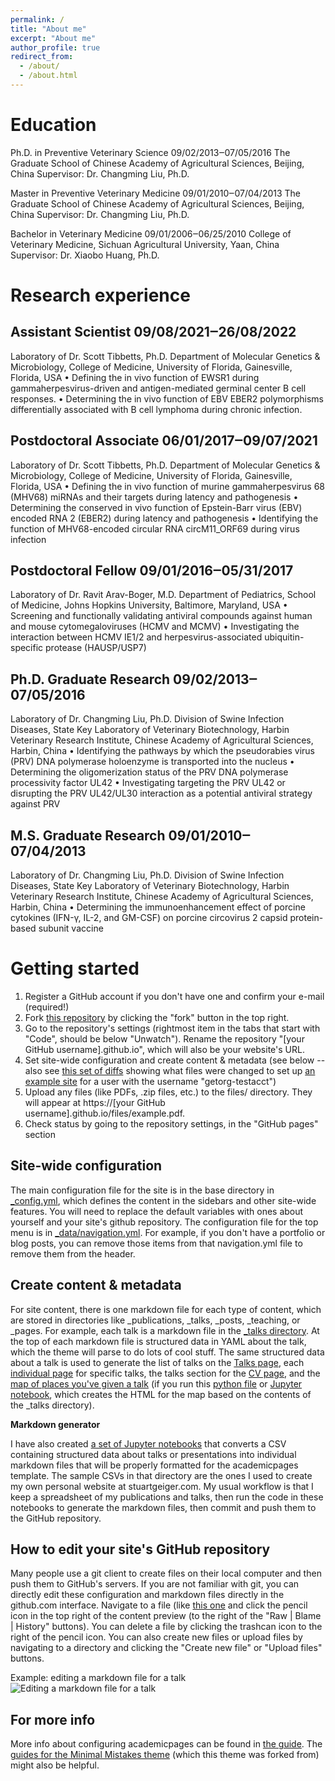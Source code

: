 ```yaml
---
permalink: /
title: "About me"
excerpt: "About me"
author_profile: true
redirect_from: 
  - /about/
  - /about.html
---
```


Education
======
Ph.D. in Preventive Veterinary Science                  09/02/2013‒07/05/2016
The Graduate School of Chinese Academy of Agricultural Sciences, Beijing, China 
Supervisor: Dr. Changming Liu, Ph.D.

Master in Preventive Veterinary Medicine                    09/01/2010‒07/04/2013
The Graduate School of Chinese Academy of Agricultural Sciences, Beijing, China 
Supervisor: Dr. Changming Liu, Ph.D.

Bachelor in Veterinary Medicine                           09/01/2006‒06/25/2010 
College of Veterinary Medicine, Sichuan Agricultural University, Yaan, China
Supervisor: Dr. Xiaobo Huang, Ph.D.

Research experience
=======

Assistant Scientist  09/08/2021‒26/08/2022
------
Laboratory of Dr. Scott Tibbetts, Ph.D. Department of Molecular Genetics & Microbiology, College of Medicine, University of Florida, Gainesville, Florida, USA
•	Defining the in vivo function of EWSR1 during gammaherpesvirus-driven and antigen-mediated germinal center B cell responses.
•	Determining the in vivo function of EBV EBER2 polymorphisms differentially associated with B cell lymphoma during chronic infection.

Postdoctoral Associate  06/01/2017‒09/07/2021 
------
Laboratory of Dr. Scott Tibbetts, Ph.D. Department of Molecular Genetics & Microbiology, College of Medicine, University of Florida, Gainesville, Florida, USA
•	Defining the in vivo function of murine gammaherpesvirus 68 (MHV68) miRNAs and their targets during latency and pathogenesis
•	Determining the conserved in vivo function of Epstein-Barr virus (EBV) encoded RNA 2 (EBER2) during latency and pathogenesis
•	Identifying the function of MHV68-encoded circular RNA circM11_ORF69 during virus infection

Postdoctoral Fellow  09/01/2016‒05/31/2017
------
Laboratory of Dr. Ravit Arav-Boger, M.D. Department of Pediatrics, School of Medicine, Johns Hopkins University, Baltimore, Maryland, USA
•	Screening and functionally validating antiviral compounds against human and mouse cytomegaloviruses (HCMV and MCMV)
•	Investigating the interaction between HCMV IE1/2 and herpesvirus-associated ubiquitin-specific protease (HAUSP/USP7)

Ph.D. Graduate Research  09/02/2013‒07/05/2016                                     
------
Laboratory of Dr. Changming Liu, Ph.D. Division of Swine Infection Diseases, State Key Laboratory of Veterinary Biotechnology, Harbin Veterinary Research Institute, Chinese Academy of Agricultural Sciences, Harbin, China
•	Identifying the pathways by which the pseudorabies virus (PRV) DNA polymerase holoenzyme is transported into the nucleus 
•	Determining the oligomerization status of the PRV DNA polymerase processivity factor UL42
•	Investigating targeting the PRV UL42 or disrupting the PRV UL42/UL30 interaction as a potential antiviral strategy against PRV

M.S. Graduate Research  09/01/2010‒07/04/2013
------
Laboratory of Dr. Changming Liu, Ph.D. Division of Swine Infection Diseases, State Key Laboratory of Veterinary Biotechnology, Harbin Veterinary Research Institute, Chinese Academy of Agricultural Sciences, Harbin, China
•	Determining the immunoenhancement effect of porcine cytokines (IFN-γ, IL-2, and GM-CSF) on porcine circovirus 2 capsid protein-based subunit vaccine

Getting started
======
1. Register a GitHub account if you don't have one and confirm your e-mail (required!)
1. Fork [this repository](https://github.com/academicpages/academicpages.github.io) by clicking the "fork" button in the top right. 
1. Go to the repository's settings (rightmost item in the tabs that start with "Code", should be below "Unwatch"). Rename the repository "[your GitHub username].github.io", which will also be your website's URL.
1. Set site-wide configuration and create content & metadata (see below -- also see [this set of diffs](http://archive.is/3TPas) showing what files were changed to set up [an example site](https://getorg-testacct.github.io) for a user with the username "getorg-testacct")
1. Upload any files (like PDFs, .zip files, etc.) to the files/ directory. They will appear at https://[your GitHub username].github.io/files/example.pdf.  
1. Check status by going to the repository settings, in the "GitHub pages" section

Site-wide configuration
------
The main configuration file for the site is in the base directory in [_config.yml](https://github.com/academicpages/academicpages.github.io/blob/master/_config.yml), which defines the content in the sidebars and other site-wide features. You will need to replace the default variables with ones about yourself and your site's github repository. The configuration file for the top menu is in [_data/navigation.yml](https://github.com/academicpages/academicpages.github.io/blob/master/_data/navigation.yml). For example, if you don't have a portfolio or blog posts, you can remove those items from that navigation.yml file to remove them from the header. 

Create content & metadata
------
For site content, there is one markdown file for each type of content, which are stored in directories like _publications, _talks, _posts, _teaching, or _pages. For example, each talk is a markdown file in the [_talks directory](https://github.com/academicpages/academicpages.github.io/tree/master/_talks). At the top of each markdown file is structured data in YAML about the talk, which the theme will parse to do lots of cool stuff. The same structured data about a talk is used to generate the list of talks on the [Talks page](https://academicpages.github.io/talks), each [individual page](https://academicpages.github.io/talks/2012-03-01-talk-1) for specific talks, the talks section for the [CV page](https://academicpages.github.io/cv), and the [map of places you've given a talk](https://academicpages.github.io/talkmap.html) (if you run this [python file](https://github.com/academicpages/academicpages.github.io/blob/master/talkmap.py) or [Jupyter notebook](https://github.com/academicpages/academicpages.github.io/blob/master/talkmap.ipynb), which creates the HTML for the map based on the contents of the _talks directory).

**Markdown generator**

I have also created [a set of Jupyter notebooks](https://github.com/academicpages/academicpages.github.io/tree/master/markdown_generator
) that converts a CSV containing structured data about talks or presentations into individual markdown files that will be properly formatted for the academicpages template. The sample CSVs in that directory are the ones I used to create my own personal website at stuartgeiger.com. My usual workflow is that I keep a spreadsheet of my publications and talks, then run the code in these notebooks to generate the markdown files, then commit and push them to the GitHub repository.

How to edit your site's GitHub repository
------
Many people use a git client to create files on their local computer and then push them to GitHub's servers. If you are not familiar with git, you can directly edit these configuration and markdown files directly in the github.com interface. Navigate to a file (like [this one](https://github.com/academicpages/academicpages.github.io/blob/master/_talks/2012-03-01-talk-1.md) and click the pencil icon in the top right of the content preview (to the right of the "Raw | Blame | History" buttons). You can delete a file by clicking the trashcan icon to the right of the pencil icon. You can also create new files or upload files by navigating to a directory and clicking the "Create new file" or "Upload files" buttons. 

Example: editing a markdown file for a talk
![Editing a markdown file for a talk](/images/editing-talk.png)

For more info
------
More info about configuring academicpages can be found in [the guide](https://academicpages.github.io/markdown/). The [guides for the Minimal Mistakes theme](https://mmistakes.github.io/minimal-mistakes/docs/configuration/) (which this theme was forked from) might also be helpful.
